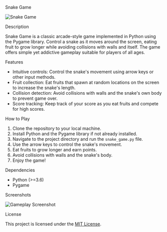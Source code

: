 Snake Game

![Snake Game](snake_game_screenshot.png)

Description

Snake Game is a classic arcade-style game implemented in Python using the Pygame library. Control a snake as it moves around the screen, eating fruit to grow longer while avoiding collisions with walls and itself. The game offers simple yet addictive gameplay suitable for players of all ages.

Features

- Intuitive controls: Control the snake's movement using arrow keys or other input methods.
- Fruit collection: Eat fruits that spawn at random locations on the screen to increase the snake's length.
- Collision detection: Avoid collisions with walls and the snake's own body to prevent game over.
- Score tracking: Keep track of your score as you eat fruits and compete for high scores.

How to Play

1. Clone the repository to your local machine.
2. Install Python and the Pygame library if not already installed.
3. Navigate to the project directory and run the `snake_game.py` file.
4. Use the arrow keys to control the snake's movement.
5. Eat fruits to grow longer and earn points.
6. Avoid collisions with walls and the snake's body.
7. Enjoy the game!

Dependencies

- Python (>=3.6)
- Pygame

Screenshots

![Gameplay Screenshot](gameplay_screenshot.png)

License

This project is licensed under the [MIT License](LICENSE).
